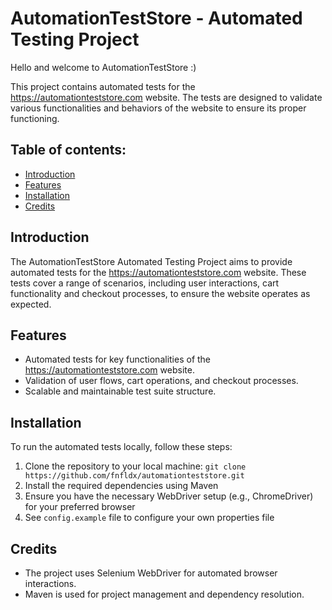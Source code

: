 # AutomationTestStore - Automated Testing Project

Hello and welcome to AutomationTestStore :)

This project contains automated tests for the https://automationteststore.com website. The tests are designed to validate various functionalities and behaviors of the website to ensure its proper functioning.

## Table of contents:

- [Introduction](#introduction)
- [Features](#features)
- [Installation](#installation)
- [Credits](#credits)

## Introduction

The AutomationTestStore Automated Testing Project aims to provide automated tests for the https://automationteststore.com website.
These tests cover a range of scenarios, including user interactions, cart functionality and checkout processes, to ensure the website operates as expected.

## Features

- Automated tests for key functionalities of the https://automationteststore.com website.
- Validation of user flows, cart operations, and checkout processes.
- Scalable and maintainable test suite structure.

## Installation

To run the automated tests locally, follow these steps:

1. Clone the repository to your local machine: `git clone https://github.com/fnfldx/automationteststore.git`
2. Install the required dependencies using Maven
3. Ensure you have the necessary WebDriver setup (e.g., ChromeDriver) for your preferred browser
4. See `config.example` file to configure your own properties file

## Credits

- The project uses Selenium WebDriver for automated browser interactions.
- Maven is used for project management and dependency resolution.
